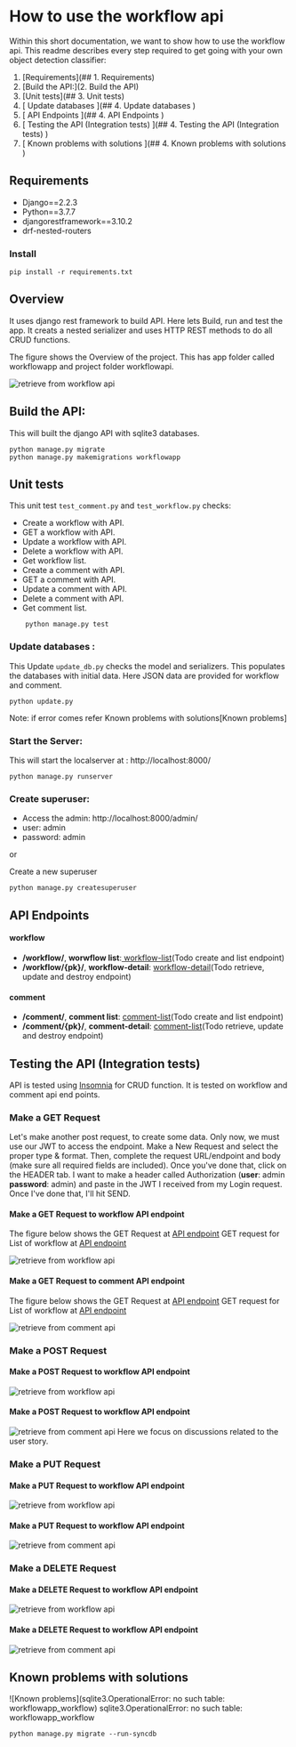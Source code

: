 # How to use the workflow api

Within this short documentation, we want to show how to use the workflow api.
This readme describes every step required to get going with your own object detection classifier:
1. [Requirements](## 1. Requirements)
2. [Build the API:](2. Build the API)
3. [Unit tests](## 3. Unit tests)
4. [ Update databases ](## 4. Update databases )
5. [ API Endpoints ](## 4. API Endpoints )
6. [ Testing the API (Integration tests) ](## 4. Testing the API (Integration tests) )
7. [ Known problems with solutions ](## 4. Known problems with solutions )

## Requirements

- Django==2.2.3
- Python==3.7.7
- djangorestframework==3.10.2
- drf-nested-routers

### Install

```    
pip install -r requirements.txt
```    
## Overview
It uses django rest framework to build API. Here lets Build, run and test the app. It creats a nested serializer and uses HTTP REST methods to do all CRUD functions.

The figure shows the Overview of the project. This has app folder called workflowapp and project folder workflowapi.

![retrieve from workflow api](/workflowapi/pictures/overview.JPG)

## Build the API:

This will built the django API with sqlite3 databases.

```
python manage.py migrate
python manage.py makemigrations workflowapp

```
## Unit tests

This unit test `test_comment.py` and `test_workflow.py` checks:

* Create a workflow with API.
* GET a workflow with API.
* Update a workflow with API.
* Delete a workflow with API.
* Get workflow list.
* Create a comment with API.
* GET a comment with API.
* Update a comment with API.
* Delete a comment with API.
* Get comment list.

```   
    python manage.py test
```   

###  Update databases :

This Update `update_db.py` checks the model and serializers. This populates the databases with initial data. Here JSON data are provided for workflow and comment.

```
python update.py

```
Note: if error comes refer Known problems with solutions[Known problems]

###  Start the Server:

This will start the localserver at : http://localhost:8000/

```
python manage.py runserver
```

###  Create superuser:

- Access the admin: http://localhost:8000/admin/
- user: admin
- password: admin

 or

 Create a new superuser
```
python manage.py createsuperuser
```

## API Endpoints

#### workflow

* **/workflow/**, **worwflow list**:[ workflow-list](http://localhost:8000/workflow/)(Todo create and list endpoint)
* **/workflow/{pk}/**, **workflow-detail**: [ workflow-detail](http://localhost:8000/workflow/1)(Todo retrieve, update and destroy endpoint)

#### comment

* **/comment/**, **comment list**: [comment-list](http://localhost:8000/comment/)(Todo create and list endpoint)
* **/comment/{pk}/**, **comment-detail**: [comment-list](http://localhost:8000/comment/)(Todo retrieve, update and destroy endpoint)


## Testing the API (Integration tests)

API is tested using [Insomnia](https://insomnia.rest/) for CRUD function. It is tested on workflow  and comment api end points.

### Make a GET Request

Let's make another post request, to create some data. Only now, we must use our JWT to access the endpoint. Make a New Request and select the proper type & format. Then, complete the request URL/endpoint and body (make sure all required fields are included). Once you've done that, click on the HEADER tab. I want to make a header called Authorization (**user**: admin **password**: admin) and paste in the JWT I received from my Login request. Once I've done that, I'll hit SEND.

#### Make a GET Request to workflow API endpoint  

The figure below shows the GET Request at [API endpoint](http://localhost:8000/workflow/1)
GET request for List of workflow at [API endpoint](http://localhost:8000/workflow/)

![retrieve from workflow api](/workflowapi/pictures/GET.JPG)

#### Make a GET Request to comment API endpoint

The figure below shows the GET Request at [API endpoint](http://localhost:8000/comment/1)
GET request for List of workflow at [API endpoint](http://localhost:8000/comment/)

![retrieve from comment api](/workflowapi/pictures/GET_comment.JPG)

### Make a POST Request

#### Make a POST Request to workflow API endpoint
![retrieve from workflow api](/workflowapi/pictures/POST.JPG)

#### Make a POST Request to workflow API endpoint
![retrieve from comment api](/workflowapi/pictures/POST_comment.JPG)
Here we focus on discussions related to the user story.

### Make a PUT Request

#### Make a PUT Request to workflow API endpoint
![retrieve from workflow api](/workflowapi/pictures/PUT_workflow.JPG)

#### Make a PUT Request to workflow API endpoint
![retrieve from comment api](/workflowapi/pictures/PUT_comment.JPG)


### Make a DELETE Request

#### Make a DELETE Request to workflow API endpoint
![retrieve from workflow api](/workflowapi/pictures/DELETE_workflow.JPG)

#### Make a DELETE Request to workflow API endpoint
![retrieve from comment api](/workflowapi/pictures/DELETE_comment.JPG)


## Known problems with solutions

![Known problems](sqlite3.OperationalError: no such table: workflowapp_workflow) sqlite3.OperationalError: no such table: workflowapp_workflow

```
python manage.py migrate --run-syncdb
```

